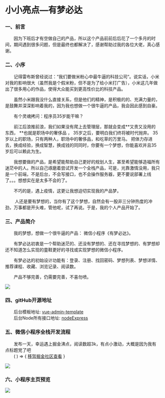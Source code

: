 # 小小亮点—有梦必达

### 一、前言
&emsp;&emsp;因为下班后才有空做自己的产品，所以这个产品前前后后花了一个多月的时间，期间遇到很多问题，但是最终也都解决了，感谢帮助过我的各位大佬，真心感谢。

### 二、小序

&emsp;&emsp;记得雷布斯曾经说过：“我们要做米粉心中最牛逼的科技公司“。说实话，小米对我的影响很大（虽然我是个假米粉，但不是为了给小米打广告），小米这几年做出了很多用心的作品，使得大众能买到更高性价比的科技产品。       

&emsp;&emsp;虽然小米跟我没什么直接关系，但是他们的精神，是积极的的、充满力量的，是鼓舞并深深影响着我的，因为我也想做一个很牛逼的产品，我会因此感到自豪。

&emsp;&emsp;有个灵魂拷问：程序员35岁能干嘛？ 

&emsp;&emsp;前江后浪推前浪，我们如果没有爬上去管理层，那就会变成**又贵又没用的东西， **也就是职场中的奢侈品 ， 35岁之后，要明白我们终将被时代抛弃。 35岁以上的职场，只有两种人，职场中的奢侈品，和吃草的万里马。 把体力存进去，换成经验，换成智慧，换成钱的同同时，你要有一个梦想，你能喜欢并且35岁后可以赖此为生。

&emsp;&emsp;我想要做的产品，是希望能帮助自己更好的规划人生，甚至希望能够造福所有迷茫中的人。所以自己琢磨着尝试开发一个全栈产品，可是，光靠激情没用，我只是一个前端，不是后台，不会写接口，也不会操作服务器，更不要说部署上线了。。。想想实在是太多不会的了。

&emsp;&emsp;不巧的是，遇上疫情，这更让我想迫切实现我的产品梦。

        人还是要有梦想的，当你有了这个梦想，自然会有一股非三分钟热度的冲劲，万事都是开头难，管他呢，试了再说。于是，我的个人产品开始了。

### 三、产品简介

&emsp;&emsp;我的梦想，想做一个很牛逼的产品： 微信小程序《有梦必达》。

&emsp;&emsp;有梦必达初衷是一个帮助迷茫的、还没有梦想的、还在寻找梦想的、有梦想却还不知道怎么实现的童鞋更好的寻找或实现梦想的微信小程序。

&emsp;&emsp;有梦必达的初始设计功能有：登录、注册、找回密码、梦想列表、梦想详情、推荐课程、收藏、浏览记录、阅读数。

&emsp;&emsp;产品不够完善，仍需要完善，不喜勿喷。

![](https://oscimg.oschina.net/oscnet/up-6db35bb99a6b0a87fb356cd3ae644a18e85.JPEG)

### 四、gitHub开源地址

&emsp;&emsp;后台模板地址: [vue-admin-template](https://github.com/parchments/vue-admin-template)  
&emsp;&emsp;后台Node所有接口地址: [nodeExpress](https://github.com/parchments/nodeExpress)  

### 五、微信小程序全栈开发流程
&emsp;&emsp;发布一天，幸运遇上掘金沸点，阅读数超3k，有点小激动，大概是因为我有点标题党了吧  
&emsp;&emsp;( ) => { [移驾掘金社区查看](https://juejin.im/post/5eb607086fb9a04340659397) }  

![](https://oscimg.oschina.net/oscnet/up-fde6a3c8b7b40bd0146b1353c0572e0ebd7.png)


### 六、小程序主页预览
![](https://oscimg.oschina.net/oscnet/up-f9dbc2052ab11c81c562916c41dd3265efe.png)